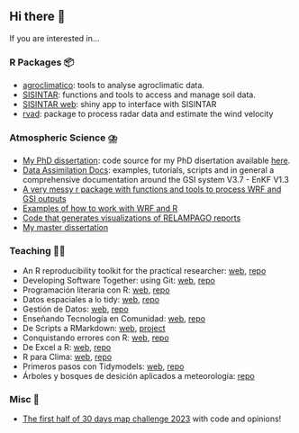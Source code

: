 ## Hi there 👋

If you are interested in...

### R Packages 📦

* [agroclimatico](https://github.com/AgRoMeteorologiaINTA/agroclimatico): tools to analyse agroclimatic data.
* [SISINTAR](https://github.com/INTA-Suelos/SISINTAR): functions and tools to access and manage soil data.
* [SISINTAR web](https://github.com/INTA-Suelos/sisintar-web): shiny app to interface with SISINTAR
* [rvad](https://github.com/paocorrales/rvad): package to process radar data and estimate the wind velocity

### Atmospheric Science ⛈️

* [My PhD dissertation](https://github.com/paocorrales/Tesis_doctorado): code source for my PhD disertation available [here](https://paocorrales.github.io/Tesis_doctorado/).
* [Data Assimilation Docs](https://github.com/paocorrales/DA-documentation): examples, tutorials, scripts and in general a comprehensive documentation around the GSI system V3.7 - EnKF V1.3
* [A very messy r package with functions and tools to process WRF and GSI outputs](https://github.com/paocorrales/mesoda)
* [Examples of how to work with WRF and R](https://github.com/paocorrales/rWRF_ejemplos)
* [Code that generates visualizations of RELAMPAGO reports](https://github.com/paocorrales/relampagoreportes)
* [My master dissertation](https://github.com/paocorrales/tesis-VAD)

### Teaching 👩‍🏫

* An R reproducibility toolkit for the practical researcher: [web](https://reproducibility.rocks/), [repo](https://github.com/eliocamp/reproducibility-with-r)
* Developing Software Together: using Git: [web](https://paocorrales.github.io/git-developing-software-together/), [repo](https://github.com/paocorrales/git-developing-software-together)
* Programación literaria con R: [web](https://paocorrales.github.io/programacion-literaria-r), [repo](https://github.com/paocorrales/programacion-literaria-r)
* Datos espaciales a lo tidy: [web](https://eliocamp.github.io/espaciales-tidy-tutorial/), [repo](https://github.com/eliocamp/espaciales-tidy-tutorial)
* Gestión de Datos: [web](https://yabellini.github.io/gestiondedatos/), [repo](https://github.com/yabellini/gestiondedatos)
* Enseñando Tecnología en Comunidad: [web](https://yabellini.github.io/t3es/), [repo](https://github.com/yabellini/t3es)
* De Scripts a RMarkdown: [web](https://paocorrales.github.io/courses/scripts-to-rmarkdown/), [project](https://posit.cloud/content/4107407?idle=1702221318496)
* Conquistando errores con R: [web](https://paocorrales.github.io/errores_tutorial/), [repo](https://github.com/paocorrales/errores_tutorial)
* De Excel a R: [web](https://paocorrales.github.io/deExcelaR/), [repo](https://github.com/paocorrales/deExcelaR)
* R para Clima: [web](https://eliocamp.github.io/r-clima/), [repo](https://github.com/eliocamp/r-clima)
* Primeros pasos con Tidymodels: [web](https://paocorrales.github.io/intro-tidymodels-agro/), [repo](https://github.com/paocorrales/intro-tidymodels-agro)
* Árboles y bosques de desición aplicados a meteorología: [repo](https://github.com/paocorrales/arboles_y_bosques)

### Misc 🔭

* [The first half of 30 days map challenge 2023](https://github.com/paocorrales/30DayMapChallenge2023) with code and opinions!

<!--
**paocorrales/paocorrales** is a ✨ _special_ ✨ repository because its `README.md` (this file) appears on your GitHub profile.

Here are some ideas to get you started:

- 🔭 I’m currently working on ...
- 🌱 I’m currently learning ...
- 👯 I’m looking to collaborate on ...
- 🤔 I’m looking for help with ...
- 💬 Ask me about ...
- 📫 How to reach me: ...
- 😄 Pronouns: ...
- ⚡ Fun fact: ...
-->
